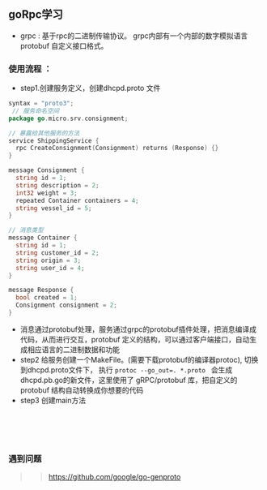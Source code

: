 ## goRpc学习
* grpc : 基于rpc的二进制传输协议。 grpc内部有一个内部的数字模拟语言protobuf 自定义接口格式。

### 使用流程 ：
* step1.创建服务定义，创建dhcpd.proto 文件
```go
syntax = "proto3";
 // 服务命名空间
package go.micro.srv.consignment;

// 暴露给其他服务的方法
service ShippingService {  
  rpc CreateConsignment(Consignment) returns (Response) {}
}

message Consignment {
  string id = 1;
  string description = 2;
  int32 weight = 3;
  repeated Container containers = 4;
  string vessel_id = 5;
}

// 消息类型
message Container {
  string id = 1;
  string customer_id = 2;
  string origin = 3;
  string user_id = 4;
}

message Response {
  bool created = 1;
  Consignment consignment = 2;
}

```
* 消息通过protobuf处理，服务通过grpc的protobuf插件处理，把消息编译成代码，从而进行交互，protobuf 定义的结构，可以通过客户端接口，自动生成相应语言的二进制数据和功能
* step2  给服务创建一个MakeFile。(需要下载protobuf的编译器protoc), 切换到dhcpd.proto文件下， 执行 `protoc --go_out=. *.proto
` 会生成dhcpd.pb.go的新文件，这里使用了 gRPC/protobuf 库，把自定义的 protobuf 结构自动转换成你想要的代码
* step3 创建main方法
```go






```
 ### 遇到问题
 >> https://github.com/google/go-genproto